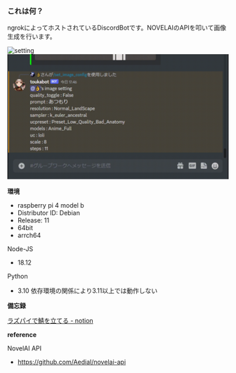 ### これは何？

ngrokによってホストされているDiscordBotです。NOVELAIのAPIを叩いて画像生成を行います。

![setting](./gif/setting.gif) ![generate](./gif/generate.gif)

**環境**

- raspberry pi 4 model b
- Distributor ID: Debian
- Release:  11
- 64bit
- arrch64

Node-JS
- 18.12

Python
- 3.10
依存環境の関係により3.11以上では動作しない


**備忘録**

[ラズパイで鯖を立てる - notion](https://eastern-scapula-62e.notion.site/2f4819e6d1a04cf9afa80aa0ecb90a88)

**reference**

NovelAI API
- https://github.com/Aedial/novelai-api
